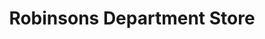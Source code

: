 ---
title: "Robinsons Department Store"
url: /dumaguete/robinsons-department-store/
shop: Warenhaus
---